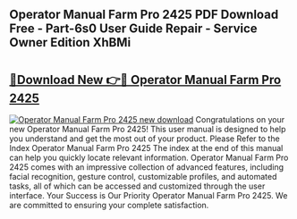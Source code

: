 ## Operator Manual Farm Pro 2425 PDF Download Free - Part-6s0 User Guide Repair - Service Owner Edition XhBMi

# <h2><a href="http://bc80729.oget.top/?id=Operator+Manual+Farm+Pro+2425">🔗Download New 👉🔴 Operator Manual Farm Pro 2425</a></h2>

[![Operator Manual Farm Pro 2425 new download](https://i.imgur.com/5g1atiW.png)](http://bc80729.oget.top/?id=Operator+Manual+Farm+Pro+2425)
Congratulations on your new Operator Manual Farm Pro 2425! This user manual is designed to help you understand and get the most out of your product. Please Refer to the Index Operator Manual Farm Pro 2425 The index at the end of this manual can help you quickly locate relevant information. Operator Manual Farm Pro 2425 comes with an impressive collection of advanced features, including facial recognition, gesture control, customizable profiles, and automated tasks, all of which can be accessed and customized through the user interface. Your Success is Our Priority Operator Manual Farm Pro 2425. We are committed to ensuring your complete satisfaction.
